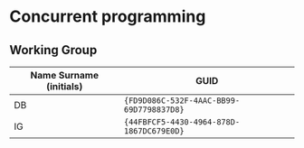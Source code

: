 # Concurrent programming

## Working Group

| Name Surname (initials) | GUID                                     |
| ----------------------- | ---------------------------------------- |
| DB                      | `{FD9D086C-532F-4AAC-BB99-69D7798837D8}` |
| IG                      | `{44FBFCF5-4430-4964-878D-1867DC679E0D}` |
